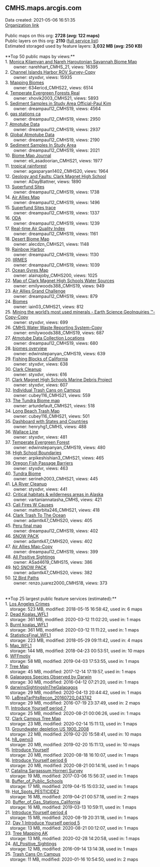 <h2>CMHS.maps.arcgis.com</h2> Data created: 2021-05-06 16:51:35 <br /><a target='new' href='https://CMHS.maps.arcgis.com'>Organization link</a><br /><br />Public maps on this org: <b>2728 (avg: 122 maps)</b><br />Public layers on this org: <b>2110 </b>(<a target='new' href='https://services.arcgis.com/DEoxb4q3EJppiDKC/ArcGIS/rest/services'>full service list</a>)<br />Estimated storaged used by feature layers: <b>3,032 MB (avg: 250 KB)</b><br /><br />**Top 50 public maps by views:**<br />  1. <a target='new' href='https://www.arcgis.com/home/item.html?id=33ab029a0e31413abf55694e14249de4'>Monica Kilamyan and Nareh Haroutonian Savannah Biome Map</a> <br />  &nbsp;&nbsp;&nbsp;&nbsp; &nbsp;&nbsp;owner: narehhart_CMHS_21, views: 16395<br />  2. <a target='new' href='https://www.arcgis.com/home/item.html?id=807a9db950be48f49efaef4a4fee7f0c'>Channel Islands Harbor ROV Survey-Copy</a> <br />  &nbsp;&nbsp;&nbsp;&nbsp; &nbsp;&nbsp;owner: styxdvr, views: 15935<br />  3. <a target='new' href='https://www.arcgis.com/home/item.html?id=2574912dcd1a404a8897cf455543990c'>Mapping Biomes</a> <br />  &nbsp;&nbsp;&nbsp;&nbsp; &nbsp;&nbsp;owner: 634ericd_CMHS22, views: 6514<br />  4. <a target='new' href='https://www.arcgis.com/home/item.html?id=81a77615634242a394f81bdfcbdb51af'>Temperate Evergreen Forests Real</a> <br />  &nbsp;&nbsp;&nbsp;&nbsp; &nbsp;&nbsp;owner: xhovik2003_CMHS21, views: 5893<br />  5. <a target='new' href='https://www.arcgis.com/home/item.html?id=39380fbaf18a4523a59b2993fa3add66'>Sediment Samples in Study Area Official-Paul Kim</a> <br />  &nbsp;&nbsp;&nbsp;&nbsp; &nbsp;&nbsp;owner: dreampaul12_CMHS19, views: 4564<br />  6. <a target='new' href='https://www.arcgis.com/home/item.html?id=c5f2b071030042768390cb53556c1f5d'>gas stations ca</a> <br />  &nbsp;&nbsp;&nbsp;&nbsp; &nbsp;&nbsp;owner: dreampaul12_CMHS19, views: 2950<br />  7. <a target='new' href='https://www.arcgis.com/home/item.html?id=d6700a85809a42cab3f173691ab025da'>Atmotube Data</a> <br />  &nbsp;&nbsp;&nbsp;&nbsp; &nbsp;&nbsp;owner: dreampaul12_CMHS19, views: 2937<br />  8. <a target='new' href='https://www.arcgis.com/home/item.html?id=b9c2adc0fa77446696d430b1588ba9d2'>Global Atmotube Data</a> <br />  &nbsp;&nbsp;&nbsp;&nbsp; &nbsp;&nbsp;owner: dreampaul12_CMHS19, views: 2190<br />  9. <a target='new' href='https://www.arcgis.com/home/item.html?id=9e289ec32e054172a39df995a79a828f'>Sediment Samples In Study Area</a> <br />  &nbsp;&nbsp;&nbsp;&nbsp; &nbsp;&nbsp;owner: dreampaul12_CMHS19, views: 2021<br />  10. <a target='new' href='https://www.arcgis.com/home/item.html?id=26459b49d28b4a2886ea3802a1c07f87'>Biome Map Journal</a> <br />  &nbsp;&nbsp;&nbsp;&nbsp; &nbsp;&nbsp;owner: eli_asadoorian_CMHS21, views: 1977<br />  11. <a target='new' href='https://www.arcgis.com/home/item.html?id=e65f105b3e21441cb9d68df0c4f157ac'>tropical rainforest</a> <br />  &nbsp;&nbsp;&nbsp;&nbsp; &nbsp;&nbsp;owner: agasparyan1402_CMHS20, views: 1964<br />  12. <a target='new' href='https://www.arcgis.com/home/item.html?id=fb7f3edcd31f420fb36375cdd380758a'>Geology and Faults: Clark Magnet High School</a> <br />  &nbsp;&nbsp;&nbsp;&nbsp; &nbsp;&nbsp;owner: ADayBlattner, views: 1890<br />  13. <a target='new' href='https://www.arcgis.com/home/item.html?id=82bed07408d44fc69943a0739e0c2be0'>Superfund Sites</a> <br />  &nbsp;&nbsp;&nbsp;&nbsp; &nbsp;&nbsp;owner: dreampaul12_CMHS19, views: 1738<br />  14. <a target='new' href='https://www.arcgis.com/home/item.html?id=749aa82161d94312a48d1e4e839e1e72'>Air Allies Map</a> <br />  &nbsp;&nbsp;&nbsp;&nbsp; &nbsp;&nbsp;owner: dreampaul12_CMHS19, views: 1496<br />  15. <a target='new' href='https://www.arcgis.com/home/item.html?id=d11590a47e164a21a26bb4378b6454df'>Superfund Sites trace</a> <br />  &nbsp;&nbsp;&nbsp;&nbsp; &nbsp;&nbsp;owner: dreampaul12_CMHS19, views: 1337<br />  16. <a target='new' href='https://www.arcgis.com/home/item.html?id=b93b0ea04c804585b23c93f6c255c7e0'>ODA</a> <br />  &nbsp;&nbsp;&nbsp;&nbsp; &nbsp;&nbsp;owner: dreampaul12_CMHS19, views: 1239<br />  17. <a target='new' href='https://www.arcgis.com/home/item.html?id=44d971367cda4b63b04d9012842928af'>Real-time Air Quality Index</a> <br />  &nbsp;&nbsp;&nbsp;&nbsp; &nbsp;&nbsp;owner: dreampaul12_CMHS19, views: 1161<br />  18. <a target='new' href='https://www.arcgis.com/home/item.html?id=1ffadb1145a7479a8884b5e3a630eda5'>Desert Biome Map</a> <br />  &nbsp;&nbsp;&nbsp;&nbsp; &nbsp;&nbsp;owner: alecdzn_CMHS21, views: 1148<br />  19. <a target='new' href='https://www.arcgis.com/home/item.html?id=da466b10b3d44b2397e6bd7327de3c9f'>Rainbow Harbor</a> <br />  &nbsp;&nbsp;&nbsp;&nbsp; &nbsp;&nbsp;owner: dreampaul12_CMHS19, views: 1130<br />  20. <a target='new' href='https://www.arcgis.com/home/item.html?id=8b8f81da0038467583c1648c2bc852d7'>IIRMES</a> <br />  &nbsp;&nbsp;&nbsp;&nbsp; &nbsp;&nbsp;owner: dreampaul12_CMHS19, views: 1039<br />  21. <a target='new' href='https://www.arcgis.com/home/item.html?id=2a16d308df134f228e59642db54eef36'>Ocean Gyres Map</a> <br />  &nbsp;&nbsp;&nbsp;&nbsp; &nbsp;&nbsp;owner: alainajoby_CMHS200, views: 1025<br />  22. <a target='new' href='https://www.arcgis.com/home/item.html?id=f8d631abebf04cbaab82f4b57e8a0b19'>Map of Clark Magnet High Schools Water Sources</a> <br />  &nbsp;&nbsp;&nbsp;&nbsp; &nbsp;&nbsp;owner: emilywoods388_CMHS19, views: 949<br />  23. <a target='new' href='https://www.arcgis.com/home/item.html?id=72564e04526b46b0b2542d7f30b040a5'>Air Allies Grand Challenge</a> <br />  &nbsp;&nbsp;&nbsp;&nbsp; &nbsp;&nbsp;owner: dreampaul12_CMHS19, views: 879<br />  24. <a target='new' href='https://www.arcgis.com/home/item.html?id=5486548e51e24dbea0096a3596c67609'> Biomes</a> <br />  &nbsp;&nbsp;&nbsp;&nbsp; &nbsp;&nbsp;owner: iain03_CMHS21, views: 812<br />  25. <a target='new' href='https://www.arcgis.com/home/item.html?id=7106f127423b42eaa4edecb8f35405d5'>Mining the world’s most used minerals - Earth Science GeoInquiries ™-Copy-Copy</a> <br />  &nbsp;&nbsp;&nbsp;&nbsp; &nbsp;&nbsp;owner: styxdvr, views: 699<br />  26. <a target='new' href='https://www.arcgis.com/home/item.html?id=7f55e02b115f4e5d8d93c76d61606597'>CMHS Water Waste Reporting System-Copy</a> <br />  &nbsp;&nbsp;&nbsp;&nbsp; &nbsp;&nbsp;owner: emilywoods388_CMHS19, views: 687<br />  27. <a target='new' href='https://www.arcgis.com/home/item.html?id=37240d5e03504b54add71031c2d14451'>Atmotube Data Collection Locations</a> <br />  &nbsp;&nbsp;&nbsp;&nbsp; &nbsp;&nbsp;owner: dreampaul12_CMHS19, views: 680<br />  28. <a target='new' href='https://www.arcgis.com/home/item.html?id=5c8c47d3ec7b46a6aa311f31738a4f49'>biomes overview</a> <br />  &nbsp;&nbsp;&nbsp;&nbsp; &nbsp;&nbsp;owner: edwinstepanyan_CMHS19, views: 639<br />  29. <a target='new' href='https://www.arcgis.com/home/item.html?id=9d684f57989d42e2aa662f7c229627ff'>Fishing Blocks of California</a> <br />  &nbsp;&nbsp;&nbsp;&nbsp; &nbsp;&nbsp;owner: styxdvr, views: 638<br />  30. <a target='new' href='https://www.arcgis.com/home/item.html?id=cd554a41c8b045c3a6a3f2c6b7d1378b'>Clark Cleanup</a> <br />  &nbsp;&nbsp;&nbsp;&nbsp; &nbsp;&nbsp;owner: styxdvr, views: 616<br />  31. <a target='new' href='https://www.arcgis.com/home/item.html?id=df43c449465c4f8c89498a86b68a9f07'>Clark Magnet High Schools Marine Debris Project</a> <br />  &nbsp;&nbsp;&nbsp;&nbsp; &nbsp;&nbsp;owner: styxdvr, views: 607<br />  32. <a target='new' href='https://www.arcgis.com/home/item.html?id=1f6232aacacc44cfb9cbeb9ff156d1ed'>Individual Trash Cans on Campus</a> <br />  &nbsp;&nbsp;&nbsp;&nbsp; &nbsp;&nbsp;owner: cubey116_CMHS21, views: 559<br />  33. <a target='new' href='https://www.arcgis.com/home/item.html?id=17d41f08e4fd4f8e8161dffe7affb6e3'>The Tundra Biome map</a> <br />  &nbsp;&nbsp;&nbsp;&nbsp; &nbsp;&nbsp;owner: arturdefault_CMHS21, views: 518<br />  34. <a target='new' href='https://www.arcgis.com/home/item.html?id=fbcaf7919bb24546b59e6011b1c72728'>Long Beach Trash Map</a> <br />  &nbsp;&nbsp;&nbsp;&nbsp; &nbsp;&nbsp;owner: cubey116_CMHS21, views: 501<br />  35. <a target='new' href='https://www.arcgis.com/home/item.html?id=fbf16261431149bdbdb74323afc7ab0b'>Dashboard with States and Countries</a> <br />  &nbsp;&nbsp;&nbsp;&nbsp; &nbsp;&nbsp;owner: henryhg1_CMHS, views: 488<br />  36. <a target='new' href='https://www.arcgis.com/home/item.html?id=ee36a6c18cd0424498a7c7dc3df5ee34'>Wallace Line</a> <br />  &nbsp;&nbsp;&nbsp;&nbsp; &nbsp;&nbsp;owner: styxdvr, views: 481<br />  37. <a target='new' href='https://www.arcgis.com/home/item.html?id=b6fbdb1108aa4f7db0dc4f67e6c19c3b'>Temperate Evergreen Forest</a> <br />  &nbsp;&nbsp;&nbsp;&nbsp; &nbsp;&nbsp;owner: edwinstepanyan_CMHS19, views: 480<br />  38. <a target='new' href='https://www.arcgis.com/home/item.html?id=04ac59b521fe4ee8981b3e7c4c0c7bdf'>High School Boundaries</a> <br />  &nbsp;&nbsp;&nbsp;&nbsp; &nbsp;&nbsp;owner: arpikeshishian3_CMHS21, views: 465<br />  39. <a target='new' href='https://www.arcgis.com/home/item.html?id=4daca67cd1bb4dd9a335cff6c34362f0'>Oregon Fish Passage Barriers</a> <br />  &nbsp;&nbsp;&nbsp;&nbsp; &nbsp;&nbsp;owner: styxdvr, views: 463<br />  40. <a target='new' href='https://www.arcgis.com/home/item.html?id=f49b711858eb424c943d85c7987ac579'>Tundra Biome  </a> <br />  &nbsp;&nbsp;&nbsp;&nbsp; &nbsp;&nbsp;owner: serineh2003_CMHS21, views: 445<br />  41. <a target='new' href='https://www.arcgis.com/home/item.html?id=2a305cd9629f46cf90c3093121a25db9'>LA River Cleanup</a> <br />  &nbsp;&nbsp;&nbsp;&nbsp; &nbsp;&nbsp;owner: styxdvr, views: 441<br />  42. <a target='new' href='https://www.arcgis.com/home/item.html?id=fdb9678f43aa4dcc95226e6a0b2923cc'>Critical habitats & wilderness areas in Alaska</a> <br />  &nbsp;&nbsp;&nbsp;&nbsp; &nbsp;&nbsp;owner: vartaniannatasha_CMHS, views: 421<br />  43. <a target='new' href='https://www.arcgis.com/home/item.html?id=cc204ec0c6fc40ccbef8ad5ade93f124'>Cali Fires W Causes</a> <br />  &nbsp;&nbsp;&nbsp;&nbsp; &nbsp;&nbsp;owner: mattorbita246_CMHS21, views: 418<br />  44. <a target='new' href='https://www.arcgis.com/home/item.html?id=5dc1b930f89f46e0b9221d19f07dfc2f'>Clark Trash To The Ocean</a> <br />  &nbsp;&nbsp;&nbsp;&nbsp; &nbsp;&nbsp;owner: adamtk47_CMHS20, views: 405<br />  45. <a target='new' href='https://www.arcgis.com/home/item.html?id=929085481bf54f04827da667eba2770a'>Peru final map</a> <br />  &nbsp;&nbsp;&nbsp;&nbsp; &nbsp;&nbsp;owner: dreampaul12_CMHS19, views: 402<br />  46. <a target='new' href='https://www.arcgis.com/home/item.html?id=ed36ba506f834a7281794612380beccc'>SNOW PACK</a> <br />  &nbsp;&nbsp;&nbsp;&nbsp; &nbsp;&nbsp;owner: adamtk47_CMHS20, views: 402<br />  47. <a target='new' href='https://www.arcgis.com/home/item.html?id=d5c546f3e1b44fe18c07cf07f1f5aa5e'>Air Allies Map-Copy</a> <br />  &nbsp;&nbsp;&nbsp;&nbsp; &nbsp;&nbsp;owner: dreampaul12_CMHS19, views: 399<br />  48. <a target='new' href='https://www.arcgis.com/home/item.html?id=213328d293304014a40478f0c0a5b905'>All Positive Sightings</a> <br />  &nbsp;&nbsp;&nbsp;&nbsp; &nbsp;&nbsp;owner: ASad4619_CMHS15, views: 386<br />  49. <a target='new' href='https://www.arcgis.com/home/item.html?id=123c75def7374a50bf89bf817db48e9c'>NO SNOW PACK</a> <br />  &nbsp;&nbsp;&nbsp;&nbsp; &nbsp;&nbsp;owner: adamtk47_CMHS20, views: 382<br />  50. <a target='new' href='https://www.arcgis.com/home/item.html?id=81d47702dcbc4f84807371e0c113a5e7'>12 Bird Paths</a> <br />  &nbsp;&nbsp;&nbsp;&nbsp; &nbsp;&nbsp;owner: renzo.juarez2000_CMHS18, views: 373<br /><br /><br />**Top 25 largest public feature services (estimated):**<br /> 1. <a target='new' href='https://www.arcgis.com/home/item.html?id=e515555caf3e49bbb99b43d02350aa05'>Los Angeles Crimes</a><br /> &nbsp;&nbsp;&nbsp;&nbsp;storage: 523 MB, modified: 2018-05-15 16:58:42,  used in: 6 maps<br /> 2. <a target='new' href='https://www.arcgis.com/home/item.html?id=f66a0a00d90d4dc59632f8cd6ceb19f4'>Dead Koalas_WFL1</a><br /> &nbsp;&nbsp;&nbsp;&nbsp;storage: 361 MB, modified: 2020-03-12 11:02:20,  used in: 1 maps<br /> 3. <a target='new' href='https://www.arcgis.com/home/item.html?id=d63e8549d47540228dfde9b9bfd60c69'>Burnt koalas_WFL1</a><br /> &nbsp;&nbsp;&nbsp;&nbsp;storage: 361 MB, modified: 2020-03-12 11:11:22,  used in: 1 maps<br /> 4. <a target='new' href='https://www.arcgis.com/home/item.html?id=9abfe2bc5cff4b33ba055c1f9e45946d'>StatisticsFinal_WFL1</a><br /> &nbsp;&nbsp;&nbsp;&nbsp;storage: 223 MB, modified: 2018-05-29 09:11:42,  used in: 4 maps<br /> 5. <a target='new' href='https://www.arcgis.com/home/item.html?id=980bb8880a4b4ca6a304f4a9db8d0c49'>Map_WFL1</a><br /> &nbsp;&nbsp;&nbsp;&nbsp;storage: 144 MB, modified: 2018-04-23 00:53:51,  used in: 10 maps<br /> 6. <a target='new' href='https://www.arcgis.com/home/item.html?id=85fb19d9d6d849e48f4011d34700a450'>WFFmotiv</a><br /> &nbsp;&nbsp;&nbsp;&nbsp;storage: 58 MB, modified: 2019-04-03 17:53:55,  used in: 1 maps<br /> 7. <a target='new' href='https://www.arcgis.com/home/item.html?id=779fa4e37eca40e9ba27de2085328f75'>Tree Map</a><br /> &nbsp;&nbsp;&nbsp;&nbsp;storage: 45 MB, modified: 2017-12-14 17:19:57,  used in: 1 maps<br /> 8. <a target='new' href='https://www.arcgis.com/home/item.html?id=6c6e0537fc594ed5820baf6dc881aab3'>Galapagos Species Observed by Darwin</a><br /> &nbsp;&nbsp;&nbsp;&nbsp;storage: 30 MB, modified: 2016-04-12 07:21:20,  used in: 1 maps<br /> 9. <a target='new' href='https://www.arcgis.com/home/item.html?id=8346466f5ac243c99bf59cd0b55b6edc'>darwinsSightingsInTheGalapagos</a><br /> &nbsp;&nbsp;&nbsp;&nbsp;storage: 29 MB, modified: 2020-04-13 20:44:42,  used in: 1 maps<br /> 10. <a target='new' href='https://www.arcgis.com/home/item.html?id=748de845944f4e17bbdc52de4ba9e22b'>LaBreaTarPitsRecon_20160720_043742</a><br /> &nbsp;&nbsp;&nbsp;&nbsp;storage: 29 MB, modified: 2016-07-19 23:37:49,  used in: 2 maps<br /> 11. <a target='new' href='https://www.arcgis.com/home/item.html?id=f4764a7f2a8a4a8ca760bf15b91c6562'>Introduce Yourself  period 7</a><br /> &nbsp;&nbsp;&nbsp;&nbsp;storage: 25 MB, modified: 2020-08-21 00:06:26,  used in: 1 maps<br /> 12. <a target='new' href='https://www.arcgis.com/home/item.html?id=3deb44d0adaf4d42806f5209be467852'>Clark Campus Tree Map</a><br /> &nbsp;&nbsp;&nbsp;&nbsp;storage: 23 MB, modified: 2020-02-14 15:11:13,  used in: 1 maps<br /> 13. <a target='new' href='https://www.arcgis.com/home/item.html?id=d32fc262efb94436a3eba02f96978e8b'>Groundwater depletion US 1900_2008</a><br /> &nbsp;&nbsp;&nbsp;&nbsp;storage: 22 MB, modified: 2019-02-20 15:58:41,  used in: 10 maps<br /> 14. <a target='new' href='https://www.arcgis.com/home/item.html?id=5f912961698b4cad98637f7bf598d1e4'>h8_gwno3</a><br /> &nbsp;&nbsp;&nbsp;&nbsp;storage: 20 MB, modified: 2019-02-20 15:11:13,  used in: 10 maps<br /> 15. <a target='new' href='https://www.arcgis.com/home/item.html?id=73f11be2284d4a58860cd74d1eebd6e9'>Introduce Yourself</a><br /> &nbsp;&nbsp;&nbsp;&nbsp;storage: 20 MB, modified: 2020-08-18 16:10:07,  used in: 1 maps<br /> 16. <a target='new' href='https://www.arcgis.com/home/item.html?id=503126fc7dad4d508ca392686180bbed'>Introduce Yourself  period 6</a><br /> &nbsp;&nbsp;&nbsp;&nbsp;storage: 20 MB, modified: 2020-08-21 00:14:16,  used in: 1 maps<br /> 17. <a target='new' href='https://www.arcgis.com/home/item.html?id=5ec79c0f617447cf8ef9f5ab7d01fe97'>Catalina Sargassum Horneri Survey</a><br /> &nbsp;&nbsp;&nbsp;&nbsp;storage: 19 MB, modified: 2017-03-06 15:56:37,  used in: 1 maps<br /> 18. <a target='new' href='https://www.arcgis.com/home/item.html?id=72cf619cabf14626bed1b04d5fc85252'>Buffer_of_Public_Schools</a><br /> &nbsp;&nbsp;&nbsp;&nbsp;storage: 17 MB, modified: 2019-04-15 15:03:32,  used in: 1 maps<br /> 19. <a target='new' href='https://www.arcgis.com/home/item.html?id=ad76d6f1b810450d9c0bb1613603a96a'>Hot_Spots_PESTICIDE2</a><br /> &nbsp;&nbsp;&nbsp;&nbsp;storage: 16 MB, modified: 2019-04-21 00:57:18,  used in: 2 maps<br /> 20. <a target='new' href='https://www.arcgis.com/home/item.html?id=dd60497a532d4763bbec305de012d52b'>Buffer_of_Gas_Stations_California</a><br /> &nbsp;&nbsp;&nbsp;&nbsp;storage: 16 MB, modified: 2019-03-13 10:59:11,  used in: 1 maps<br /> 21. <a target='new' href='https://www.arcgis.com/home/item.html?id=5ecd6047d4e045088be458f7d6b99b87'>Introduce Yourself  period 4</a><br /> &nbsp;&nbsp;&nbsp;&nbsp;storage: 15 MB, modified: 2020-08-19 20:31:18,  used in: 1 maps<br /> 22. <a target='new' href='https://www.arcgis.com/home/item.html?id=441f2312fe3f43feb55bc186fd4425b8'>Day 1 Introduce Yourself  period 5</a><br /> &nbsp;&nbsp;&nbsp;&nbsp;storage: 13 MB, modified: 2020-08-21 00:12:07,  used in: 1 maps<br /> 23. <a target='new' href='https://www.arcgis.com/home/item.html?id=4e451ff0ab724045b3b820720d9d47b3'>Tree Mapping AK</a><br /> &nbsp;&nbsp;&nbsp;&nbsp;storage: 13 MB, modified: 2020-02-28 14:20:58,  used in: 1 maps<br /> 24. <a target='new' href='https://www.arcgis.com/home/item.html?id=6d68067f689f4286ac1bc165bdb660ec'>All_Positive_Sightings</a><br /> &nbsp;&nbsp;&nbsp;&nbsp;storage: 12 MB, modified: 2016-09-14 13:14:38,  used in: 1 maps<br /> 25. <a target='new' href='https://www.arcgis.com/home/item.html?id=841b4806db704edcb47c3e8a52d50f86'>Trash Cans On Campus</a><br /> &nbsp;&nbsp;&nbsp;&nbsp;storage: 11 MB, modified: 2020-01-16 10:54:50,  used in: 2 maps<br />